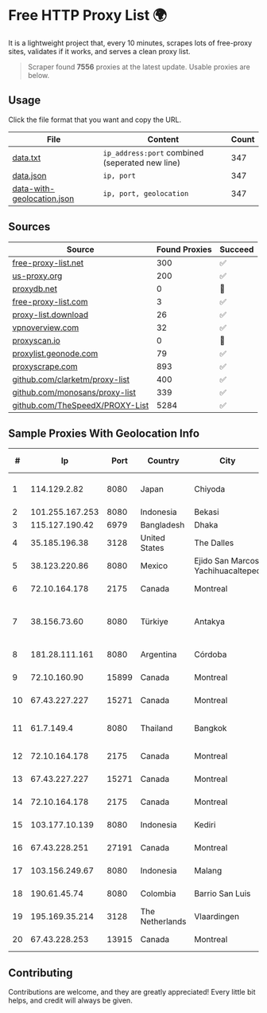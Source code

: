 
# Free HTTP Proxy List 🌍

It is a lightweight project that, every 10 minutes, scrapes lots of free-proxy sites, validates if it works, and serves a clean proxy list.


> Scraper found **7556** proxies at the latest update. Usable proxies are below.

## Usage

Click the file format that you want and copy the URL.


|File|Content|Count|
|----|-------|-----|
|[data.txt](https://raw.githubusercontent.com/themiralay/Proxy-List-World/master/data.txt)|`ip_address:port` combined (seperated new line)|347|
|[data.json](https://raw.githubusercontent.com/themiralay/Proxy-List-World/master/data.json)|`ip, port`|347|
|[data-with-geolocation.json](https://raw.githubusercontent.com/themiralay/Proxy-List-World/master/data-with-geolocation.json)|`ip, port, geolocation`|347|

## Sources

|Source|Found Proxies|Succeed|
|------|-------------|-------|
|[free-proxy-list.net](https://free-proxy-list.net)|300|✅|
|[us-proxy.org](https://www.us-proxy.org)|200|✅|
|[proxydb.net](http://proxydb.net)|0|🚫|
|[free-proxy-list.com](https://free-proxy-list.com/?page=&port=&type%5B%5D=http&type%5B%5D=https&up_time=0&search=Search)|3|✅|
|[proxy-list.download](https://www.proxy-list.download/HTTP)|26|✅|
|[vpnoverview.com](https://vpnoverview.com/privacy/anonymous-browsing/free-proxy-servers)|32|✅|
|[proxyscan.io](https://www.proxyscan.io)|0|🚫|
|[proxylist.geonode.com](https://proxylist.geonode.com/api/proxy-list?limit=300&page=1&sort_by=lastChecked&sort_type=desc&protocols=http,https)|79|✅|
|[proxyscrape.com](https://api.proxyscrape.com/v2/?request=displayproxies&protocol=http&timeout=10000&country=all&ssl=all&anonymity=all)|893|✅|
|[github.com/clarketm/proxy-list](https://raw.githubusercontent.com/clarketm/proxy-list/master/proxy-list-raw.txt)|400|✅|
|[github.com/monosans/proxy-list](https://raw.githubusercontent.com/monosans/proxy-list/main/proxies/http.txt)|339|✅|
|[github.com/TheSpeedX/PROXY-List](https://raw.githubusercontent.com/TheSpeedX/PROXY-List/master/http.txt)|5284|✅|


## Sample Proxies With Geolocation Info

|#|Ip|Port|Country|City|Internet Service Provider|
|-|--|----|-------|----|-------------------------|
|1|114.129.2.82|8080|Japan|Chiyoda|NTT SmartConnect Corporation|
|2|101.255.167.253|8080|Indonesia|Bekasi|PT Remala Abadi|
|3|115.127.190.42|6979|Bangladesh|Dhaka|BRACNet Limited|
|4|35.185.196.38|3128|United States|The Dalles|Google LLC|
|5|38.123.220.86|8080|Mexico|Ejido San Marcos Yachihuacaltepec|Cogent Communications|
|6|72.10.164.178|2175|Canada|Montreal|GloboTech Communications|
|7|38.156.73.60|8080|Türkiye|Antakya|High Speed Telekomunikasyon ve Hab. Hiz. Ltd. Sti.|
|8|181.28.111.161|8080|Argentina|Córdoba|Telecom Argentina S.A|
|9|72.10.160.90|15899|Canada|Montreal|GloboTech Communications|
|10|67.43.227.227|15271|Canada|Montreal|GloboTech Communications|
|11|61.7.149.4|8080|Thailand|Bangkok|CAT Telecom Public Company Limited|
|12|72.10.164.178|2175|Canada|Montreal|GloboTech Communications|
|13|67.43.227.227|15271|Canada|Montreal|GloboTech Communications|
|14|72.10.164.178|2175|Canada|Montreal|GloboTech Communications|
|15|103.177.10.139|8080|Indonesia|Kediri|PT Nalendra Gigantara Media|
|16|67.43.228.251|27191|Canada|Montreal|GloboTech Communications|
|17|103.156.249.67|8080|Indonesia|Malang|Trans Media Telekomunikasi|
|18|190.61.45.74|8080|Colombia|Barrio San Luis|Ufinet Panama S.A.|
|19|195.169.35.214|3128|The Netherlands|Vlaardingen|Surf B.V.|
|20|67.43.228.253|13915|Canada|Montreal|GloboTech Communications|



## Contributing

Contributions are welcome, and they are greatly appreciated! Every
little bit helps, and credit will always be given.

